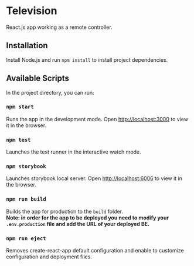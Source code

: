 # Television 
React.js app working as a remote controller.

## Installation
Install Node.js and run `npm install` to install project dependencies.

## Available Scripts

In the project directory, you can run:

### `npm start`

Runs the app in the development mode. Open [http://localhost:3000](http://localhost:3000) to view it in the browser.

### `npm test`

Launches the test runner in the interactive watch mode.

### `npm storybook`

Launches storybook local server. Open [http://localhost:6006](http://localhost:6006) to view it in the browser.

### `npm run build`

Builds the app for production to the `build` folder.  
**Note: in order for the app to be deployed you need to modify your `.env.production` file and add the URL of your deployed BE.**

### `npm run eject`

Removes create-react-app default configuration and enable to customize configuration and deployment files.
